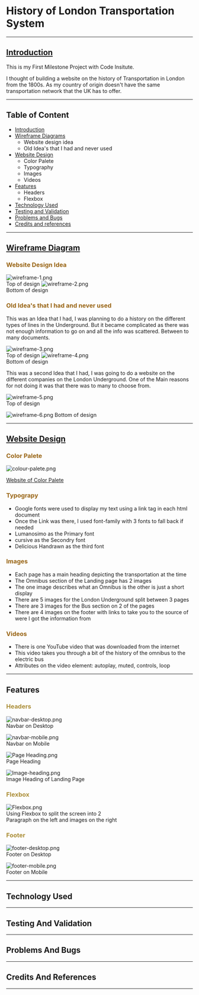 # History of London Transportation System

---

[HACK]: <> (create introduction here)

## [Introduction](#table-of-content)

This is my First Milestone Project with Code Insitute.

I thought of building a website on the history of Transportation in London from the 1800s.
As my country of origin doesn't have the same transportation network that the UK has to offer.

---

## Table of Content

- [Introduction](#introduction)
- [Wireframe Diagrams](#wireframe-diagram)
  - Website design idea
  - Old Idea's that I had and never used
- [Website Design](#website-design)
  - Color Palete
  - Typography
  - Images
  - Videos
- [Features](#features)
  - Headers
  - Flexbox
- [Technology Used](#technology-used)
- [Testing and Validation](#testing-and-validation)
- [Problems and Bugs](#problems-and-bugs)
- [Credits and references](#credits-and-references)

---

## [Wireframe Diagram](#table-of-content)

### <span style="color:#996515">Website Design Idea</span>

![wireframe-1.png](assets%2Fimages%2Freadme%2Fscreenshots%2Fwireframe-1.png)<br>
Top of design
![wireframe-2.png](assets%2Fimages%2Freadme%2Fscreenshots%2Fwireframe-2.png)<br>
Bottom of design

### <span style="color:#996515">Old Idea's that I had and never used</span>

This was an Idea that I had, I was planning to do a history on the different types of lines in the Underground.
But it became complicated as there was not enough information to go on and all the info was scattered. Between to
many documents.

![wireframe-3.png](assets%2Fimages%2Freadme%2Fscreenshots%2Fwireframe-3.png)<br>
Top of design
![wireframe-4.png](assets%2Fimages%2Freadme%2Fscreenshots%2Fwireframe-4.png)<br>
Bottom of design

This was a second Idea that I had, I was going to do a website on the different companies on the London Underground.
One of the Main reasons for not doing it was that there was to many to choose from.

![wireframe-5.png](assets%2Fimages%2Freadme%2Fscreenshots%2Fwireframe-5.png)<br>
Top of design

![wireframe-6.png](assets%2Fimages%2Freadme%2Fscreenshots%2Fwireframe-6.png)
Bottom of design

---

## [Website Design](#table-of-content)

### <span style="color:#996515">Color Palete</span>

![colour-palete.png](assets%2Fimages%2Freadme%2Fscreenshots%2Fcolour-palete.png)

[Website of Color Palete](https://mycolor.space/?hex=%23D6B65E&sub=1)

### <span style="color:#996515">Typograpy</span>

- Google fonts were used to display my text using a link tag in each html document
- Once the Link was there, I used font-family with 3 fonts to fall back if needed
- Lumanosimo as the Primary font
- cursive as the Secondry font
- Delicious Handrawn as the third font

### <span style="color:#996515">Images</span>

- Each page has a main heading depicting the transportation at the time
- The Omnibus section of the Landing page has 2 images
- The one image describes what an Omnibus is the other is just a short display
- There are 5 images for the London Underground split between 3 pages
- There are 3 images for the Bus section on 2 of the pages
- There are 4 images on the footer with links to take you to the source of were I got the information from

### <span style="color:#996515">Videos</span>

- There is one YouTube video that was downloaded from the internet
- This video takes you through a bit of the history of the omnibus to the electric bus
- Attributes on the video element: autoplay, muted, controls, loop

---

## Features

### <span style="color:#AB8E38">Headers</span>

![navbar-desktop.png](assets%2Fimages%2Freadme%2Fscreenshots%2Fnavbar-desktop.png)<br>
Navbar on Desktop

![navbar-mobile.png](assets%2Fimages%2Freadme%2Fscreenshots%2Fnavbar-mobile.png)<br>
Navbar on Mobile

![Page Heading.png](assets%2Fimages%2Freadme%2Fscreenshots%2FPage%20Heading.png)<br>
Page Heading

![Image-heading.png](assets%2Fimages%2Freadme%2Fscreenshots%2FImage-heading.png)<br>
Image Heading of Landing Page

### <span style="color:#AB8E38">Flexbox</span>

![Flexbox.png](assets%2Fimages%2Freadme%2Fscreenshots%2FFlexbox.png)<br>
Using Flexbox to split the screen into 2<br>
Paragraph on the left and images on the right

### <span style="color:#AB8E38">Footer</span>

![footer-desktop.png](assets%2Fimages%2Freadme%2Fscreenshots%2Ffooter-desktop.png)<br>
Footer on Desktop

![footer-mobile.png](assets%2Fimages%2Freadme%2Fscreenshots%2Ffooter-mobile.png)<br>
Footer on Mobile

---

## Technology Used

---

## Testing And Validation

---

## Problems And Bugs

---

## Credits And References

---
